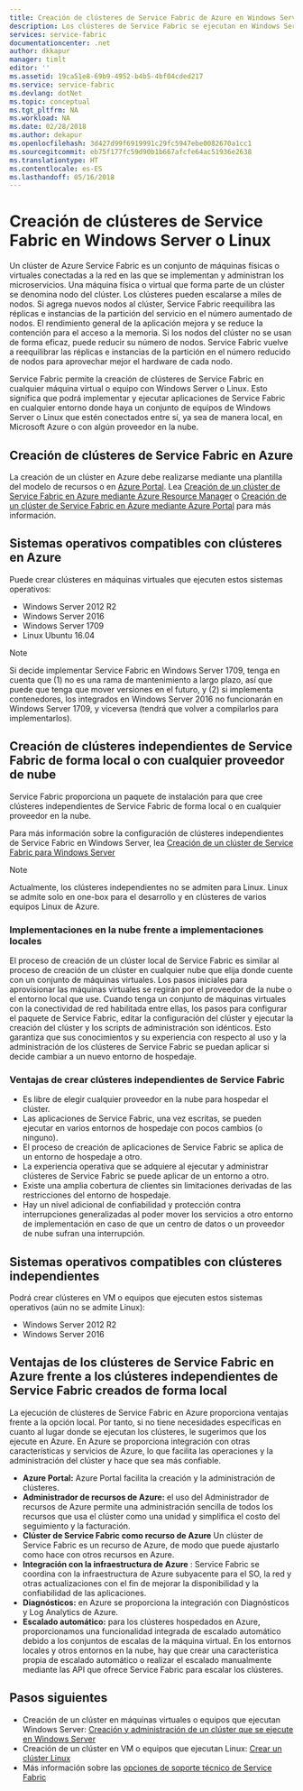 ```yaml
---
title: Creación de clústeres de Service Fabric de Azure en Windows Server y Linux | Microsoft Docs
description: Los clústeres de Service Fabric se ejecutan en Windows Server y Linux, lo que significa que podrá implementar y hospedar aplicaciones de Service Fabric en cualquier lugar donde sea posible ejecutar Windows Server y Linux.
services: service-fabric
documentationcenter: .net
author: dkkapur
manager: timlt
editor: ''
ms.assetid: 19ca51e8-69b9-4952-b4b5-4bf04cded217
ms.service: service-fabric
ms.devlang: dotNet
ms.topic: conceptual
ms.tgt_pltfrm: NA
ms.workload: NA
ms.date: 02/28/2018
ms.author: dekapur
ms.openlocfilehash: 3d427d99f6919991c29fc5947ebe0082670a1cc1
ms.sourcegitcommit: eb75f177fc59d90b1b667afcfe64ac51936e2638
ms.translationtype: HT
ms.contentlocale: es-ES
ms.lasthandoff: 05/16/2018
---
```

# <a name="create-service-fabric-clusters-on-windows-server-or-linux"></a>Creación de clústeres de Service Fabric en Windows Server o Linux
Un clúster de Azure Service Fabric es un conjunto de máquinas físicas o virtuales conectadas a la red en las que se implementan y administran los microservicios. Una máquina física o virtual que forma parte de un clúster se denomina nodo del clúster. Los clústeres pueden escalarse a miles de nodos. Si agrega nuevos nodos al clúster, Service Fabric reequilibra las réplicas e instancias de la partición del servicio en el número aumentado de nodos. El rendimiento general de la aplicación mejora y se reduce la contención para el acceso a la memoria. Si los nodos del clúster no se usan de forma eficaz, puede reducir su número de nodos. Service Fabric vuelve a reequilibrar las réplicas e instancias de la partición en el número reducido de nodos para aprovechar mejor el hardware de cada nodo.

Service Fabric permite la creación de clústeres de Service Fabric en cualquier máquina virtual o equipo con Windows Server o Linux. Esto significa que podrá implementar y ejecutar aplicaciones de Service Fabric en cualquier entorno donde haya un conjunto de equipos de Windows Server o Linux que estén conectados entre sí, ya sea de manera local, en Microsoft Azure o con algún proveedor en la nube.

## <a name="create-service-fabric-clusters-on-azure"></a>Creación de clústeres de Service Fabric en Azure
La creación de un clúster en Azure debe realizarse mediante una plantilla del modelo de recursos o en [Azure Portal](https://portal.azure.com). Lea [Creación de un clúster de Service Fabric en Azure mediante Azure Resource Manager](service-fabric-cluster-creation-via-arm.md) o [Creación de un clúster de Service Fabric en Azure mediante Azure Portal](service-fabric-cluster-creation-via-portal.md) para más información.

## <a name="supported-operating-systems-for-clusters-on-azure"></a>Sistemas operativos compatibles con clústeres en Azure
Puede crear clústeres en máquinas virtuales que ejecuten estos sistemas operativos:

* Windows Server 2012 R2
* Windows Server 2016 
* Windows Server 1709
* Linux Ubuntu 16.04

> [!NOTE]
> Si decide implementar Service Fabric en Windows Server 1709, tenga en cuenta que (1) no es una rama de mantenimiento a largo plazo, así que puede que tenga que mover versiones en el futuro, y (2) si implementa contenedores, los integrados en Windows Server 2016 no funcionarán en Windows Server 1709, y viceversa (tendrá que volver a compilarlos para implementarlos).
>

## <a name="create-service-fabric-standalone-clusters-on-premises-or-with-any-cloud-provider"></a>Creación de clústeres independientes de Service Fabric de forma local o con cualquier proveedor de nube
Service Fabric proporciona un paquete de instalación para que cree clústeres independientes de Service Fabric de forma local o en cualquier proveedor en la nube.

Para más información sobre la configuración de clústeres independientes de Service Fabric en Windows Server, lea [Creación de un clúster de Service Fabric para Windows Server](service-fabric-cluster-creation-for-windows-server.md)

  > [!NOTE]
  > Actualmente, los clústeres independientes no se admiten para Linux. Linux se admite solo en one-box para el desarrollo y en clústeres de varios equipos Linux de Azure.
  >

### <a name="any-cloud-deployments-vs-on-premises-deployments"></a>Implementaciones en la nube frente a implementaciones locales
El proceso de creación de un clúster local de Service Fabric es similar al proceso de creación de un clúster en cualquier nube que elija donde cuente con un conjunto de máquinas virtuales. Los pasos iniciales para aprovisionar las máquinas virtuales se regirán por el proveedor de la nube o el entorno local que use. Cuando tenga un conjunto de máquinas virtuales con la conectividad de red habilitada entre ellas, los pasos para configurar el paquete de Service Fabric, editar la configuración del clúster y ejecutar la creación del clúster y los scripts de administración son idénticos. Esto garantiza que sus conocimientos y su experiencia con respecto al uso y la administración de los clústeres de Service Fabric se puedan aplicar si decide cambiar a un nuevo entorno de hospedaje.

### <a name="benefits-of-creating-standalone-service-fabric-clusters"></a>Ventajas de crear clústeres independientes de Service Fabric
* Es libre de elegir cualquier proveedor en la nube para hospedar el clúster.
* Las aplicaciones de Service Fabric, una vez escritas, se pueden ejecutar en varios entornos de hospedaje con pocos cambios (o ninguno).
* El proceso de creación de aplicaciones de Service Fabric se aplica de un entorno de hospedaje a otro.
* La experiencia operativa que se adquiere al ejecutar y administrar clústeres de Service Fabric se puede aplicar de un entorno a otro.
* Existe una amplia cobertura de clientes sin limitaciones derivadas de las restricciones del entorno de hospedaje.
* Hay un nivel adicional de confiabilidad y protección contra interrupciones generalizadas al poder mover los servicios a otro entorno de implementación en caso de que un centro de datos o un proveedor de nube sufran una interrupción.

## <a name="supported-operating-systems-for-standalone-clusters"></a>Sistemas operativos compatibles con clústeres independientes
Podrá crear clústeres en VM o equipos que ejecuten estos sistemas operativos (aún no se admite Linux):

* Windows Server 2012 R2
* Windows Server 2016 

## <a name="advantages-of-service-fabric-clusters-on-azure-over-standalone-service-fabric-clusters-created-on-premises"></a>Ventajas de los clústeres de Service Fabric en Azure frente a los clústeres independientes de Service Fabric creados de forma local
La ejecución de clústeres de Service Fabric en Azure proporciona ventajas frente a la opción local. Por tanto, si no tiene necesidades específicas en cuanto al lugar donde se ejecutan los clústeres, le sugerimos que los ejecute en Azure. En Azure se proporciona integración con otras características y servicios de Azure, lo que facilita las operaciones y la administración del clúster y hace que sea más confiable.

* **Azure Portal:** Azure Portal facilita la creación y la administración de clústeres.
* **Administrador de recursos de Azure:** el uso del Administrador de recursos de Azure permite una administración sencilla de todos los recursos que usa el clúster como una unidad y simplifica el costo del seguimiento y la facturación.
* **Clúster de Service Fabric como recurso de Azure** Un clúster de Service Fabric es un recurso de Azure, de modo que puede ajustarlo como hace con otros recursos en Azure.
* **Integración con la infraestructura de Azure** : Service Fabric se coordina con la infraestructura de Azure subyacente para el SO, la red y otras actualizaciones con el fin de mejorar la disponibilidad y la confiabilidad de las aplicaciones.  
* **Diagnósticos:** en Azure se proporciona la integración con Diagnósticos y Log Analytics de Azure.
* **Escalado automático:** para los clústeres hospedados en Azure, proporcionamos una funcionalidad integrada de escalado automático debido a los conjuntos de escalas de la máquina virtual. En los entornos locales y otros entornos en la nube, hay que crear una característica propia de escalado automático o realizar el escalado manualmente mediante las API que ofrece Service Fabric para escalar los clústeres.

## <a name="next-steps"></a>Pasos siguientes

* Creación de un clúster en máquinas virtuales o equipos que ejecutan Windows Server: [Creación y administración de un clúster que se ejecute en Windows Server](service-fabric-cluster-creation-for-windows-server.md)
* Creación de un clúster en VM o equipos que ejecutan Linux: [Crear un clúster Linux](service-fabric-cluster-creation-via-portal.md)
* Más información sobre las [opciones de soporte técnico de Service Fabric](service-fabric-support.md)

